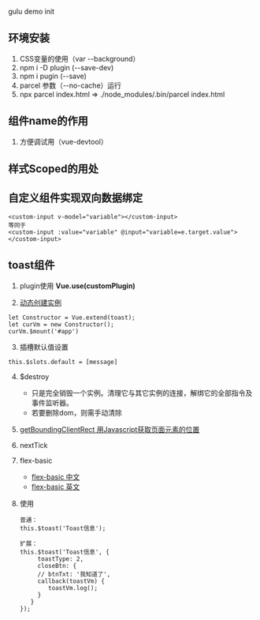 gulu demo init

## 环境安装
1. CSS变量的使用（var --background）
2. npm i -D plugin  (--save-dev)
3. npm i pugin (--save)
4. parcel 参数（--no-cache）运行
5. npx parcel index.html => ./node_modules/.bin/parcel index.html

## 组件name的作用
1. 方便调试用（vue-devtool）

## 样式Scoped的用处

## 自定义组件实现双向数据绑定
```vue
<custom-input v-model="variable"></custom-input>
等同于
<custom-input :value="variable" @input="variable=e.target.value"></custom-input>
```

## toast组件
1. plugin使用 **Vue.use(customPlugin)**
   
2. [动态创建实例](https://zhuanlan.zhihu.com/p/38076208)
```vue
let Constructor = Vue.extend(toast);
let curVm = new Constructor();
curVm.$mount('#app')
```
3. 插槽默认值设置
```vue
this.$slots.default = [message]
```
4. $destroy
   * 只是完全销毁一个实例。清理它与其它实例的连接，解绑它的全部指令及事件监听器。
   * 若要删除dom，则需手动清除

5. [getBoundingClientRect 用Javascript获取页面元素的位置](http://www.ruanyifeng.com/blog/2009/09/find_element_s_position_using_javascript.html)
6. nextTick
7. flex-basic 
   * [flex-basic 中文](https://www.cnblogs.com/thinkingthigh/p/10033809.html)
   * [flex-basic 英文](https://mastery.games/post/the-difference-between-width-and-flex-basis/)
8. 使用
   ```vue
   普通：
   this.$toast('Toast信息');

   扩展：
   this.$toast('Toast信息', {
        toastType: 2,
        closeBtn: {
        // btnTxt: '我知道了',
        callback(toastVm) {
           toastVm.log();
        }
      }
   });
   ``` 